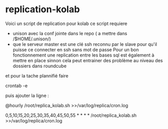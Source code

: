 # replication-kolab
Voici un script de replication pour kolab ce script requiere

- unison avec la conf jointe dans le repo ( a mettre dans /$HOME/.unison/)
- que le serveur master est une clé ssh reconnu par le slave pour qu'il puisse ce connecter en ssh sans mot de passe
Pour un bon fonctionnement une replication entre les bases sql est également à mettre en place sinnon
cela peut entrainer des problème au niveau des dossiers dans roundcube


et pour la tache plannifié faire 

crontab -e


puis ajouter la ligne :

@hourly /root/replica_kolab.sh >>/var/log/replica/cron.log

0,5,10,15,20,25,30,35,40,45,50,55 * * * * /root/replica_kolab.sh >>/var/log/replica/cron.log
